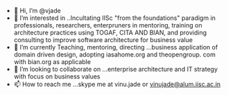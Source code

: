 - 👋 Hi, I’m @vjade
- 👀 I’m interested in ..Incultating IISc "from the foundations" paradigm in professionals, researchers, enterpruners in mentoring, training on architecture practices using TOGAF, CITA AND BIAN, and providing consulting to improve software architecture for business value
- 🌱 I’m currently Teaching, mentoring, directing ...business application of domain driven design, adopting iasahome.org and theopengroup. com with bian.org as applicable
- 💞️ I’m looking to collaborate on ...enterprise architecture and IT strategy with focus on business values  
- 📫 How to reach me ...skype me at vinu.jade or vinujade@alum.iisc.ac.in

<!---
vjade/vjade is a ✨ special ✨ repository because its `README.md` (this file) appears on your GitHub profile.
You can click the Preview link to take a look at your changes.
--->
